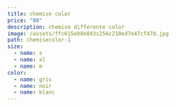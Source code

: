 ```yaml
---
title: chemise color
price: "80"
description: chemise differente color
image: /assets/ffc615eb8e843c256c210ed7e47cf47d.jpg
path: chemisecolor-1
size:
  - name: s
  - name: xl
  - name: m
color:
  - name: gris
  - name: noir
  - name: blanc
---
```

